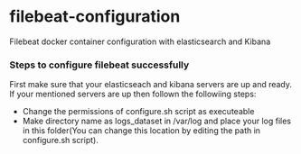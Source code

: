 # filebeat-configuration
Filebeat docker container configuration with elasticsearch and Kibana

### Steps to configure filebeat successfully
First make sure that your elasticseach and kibana servers are up and ready.
If your mentioned servers are up then follown the followiing steps:
* Change the permissions of configure.sh script as executeable
* Make directory name as logs_dataset in /var/log and place your log files in this folder(You can change this location by editing the path in configure.sh script).
